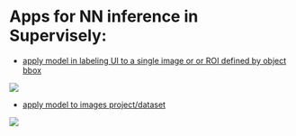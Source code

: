 # Apps for NN inference in Supervisely:

- [apply model in labeling UI to a single image or or ROI defined by object bbox](./annotation_tool/README.md)

<img src="https://user-images.githubusercontent.com/106374579/187226641-dce1a180-66b8-45ad-840e-ab5e445ee342.png"/>

- [apply model to images project/dataset](./project_dataset/README.md)

<img src="https://user-images.githubusercontent.com/106374579/187227957-ea4fd452-35ef-4969-9e55-cd7a5a4873ee.png"/>
